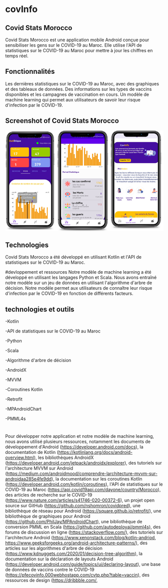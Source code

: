 # covInfo
## Covid Stats Morocco
Covid Stats Morocco est une application mobile Android conçue pour sensibiliser les gens sur le COVID-19 au Maroc. Elle utilise l'API de statistiques sur le COVID-19 au Maroc pour mettre à jour les chiffres en temps réel.

## Fonctionnalités
Les dernières statistiques sur le COVID-19 au Maroc, avec des graphiques et des tableaux de données.
Des informations sur les types de vaccins disponibles et les campagnes de vaccination en cours.
Un modèle de machine learning qui permet aux utilisateurs de savoir leur risque d'infection par le COVID-19.
## Screenshot of Covid Stats Morocco
![des images de l'application](covInfo.png)

## Technologies
Covid Stats Morocco a été développé en utilisant Kotlin et l'API de statistiques sur le COVID-19 au Maroc.

#devloppement et ressources 
Notre modèle de machine learning a été développé en utilisant les langages Python et Scala. Nous avons entraîné notre modèle sur un jeu de données en utilisant l'algorithme d'arbre de décision. Notre modèle permet aux utilisateurs de connaître leur risque d'infection par le COVID-19 en fonction de différents facteurs.
## technologies et outils 


-Kotlin

-API de statistiques sur le COVID-19 au Maroc

-Python

-Scala

-Algorithme d'arbre de décision

-AndroidX

-MVVM

-Coroutines Kotlin

-Retrofit

-MPAndroidChart

-PMML4s

#
Pour développer notre application et notre modèle de machine learning, nous avons utilisé plusieurs ressources, notamment les documents de développement d'Android (https://developer.android.com/docs), la documentation de Kotlin (https://kotlinlang.org/docs/android-overview.html), les bibliothèques AndroidX (https://developer.android.com/jetpack/androidx/explorer), des tutoriels sur l'architecture MVVM sur Android (https://medium.com/androidmood/comprendre-larchitecture-mvvm-sur-androidaa285e4fe9dd), la documentation sur les coroutines Kotlin (https://developer.android.com/kotlin/coroutines), l'API de statistiques sur le COVID-19 au Maroc (https://api.covid19api.com/dayone/country/Morocco), des articles de recherche sur le COVID-19 (https://www.nature.com/articles/s41746-020-00372-6), un projet open source sur GitHub (https://github.com/nshomron/covidpred), une bibliothèque de réseau pour Android (https://square.github.io/retrofit/), une bibliothèque de graphiques pour Android (https://github.com/PhilJay/MPAndroidChart), une bibliothèque de conversion PMML en Scala (https://github.com/autodeployai/pmml4s), des forums de discussion en ligne (https://stackoverflow.com/), des tutoriels sur l'architecture Android (https://www.xenonstack.com/blog/kotlin-andriod, https://www.geeksforgeeks.org/android-architecture-patterns/), des articles sur les algorithmes d'arbre de décision (https://www.kdnuggets.com/2020/01/decision-tree-algorithm), la documentation sur la déclaration de layouts Android (https://developer.android.com/guide/topics/ui/declaring-layout), une base de données de vaccins contre le COVID-19 (https://pfecovinfo.000webhostapp.com/cvtp.php?table=vaccin), des ressources de design (https://dribbble.com/, 
